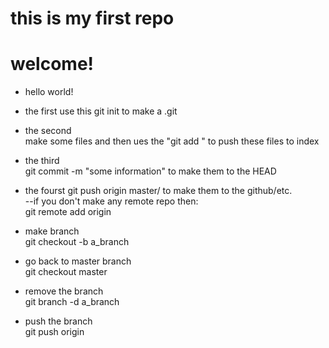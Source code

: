 # this is my first repo
# welcome!
- hello world!   

- the first use this
git init 	to make a .git   
- the second  
make some files and then ues the "git add <filename>" to push these files to index 
- the third   
git commit -m "some information" 	to make them to the HEAD 
- the fourst
git push origin master/<branch name> 	to make them to the github/etc.   
--if you don't make any remote repo then:   
git remote add origin <server>   
- make branch   
git checkout -b a_branch   
- go back to master branch   
git checkout master   
- remove the branch   
git branch -d a_branch   
- push the branch   
git push origin <branch>   
